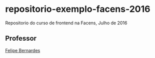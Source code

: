# repositorio-exemplo-facens-2016
Repositorio do curso de frontend na Facens,
Julho de 2016

## Professor
[Felipe Bernardes](https://github.com/felipebernardes)